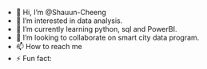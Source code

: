 - 👋 Hi, I’m @Shauun-Cheeng
- 👀 I’m interested in data analysis.
- 🌱 I’m currently learning python, sql and PowerBI.
- 💞️ I’m looking to collaborate on smart city data program.
- 📫 How to reach me 
- ⚡ Fun fact: 

<!---
Shauun-Cheeng/Shauun-Cheeng is a ✨ special ✨ repository because its `README.md` (this file) appears on your GitHub profile.
You can click the Preview link to take a look at your changes.
--->
